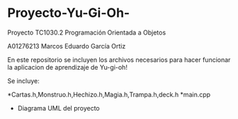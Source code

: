 # Proyecto-Yu-Gi-Oh-
Proyecto TC1030.2 Programación Orientada a Objetos

A01276213 Marcos Eduardo García Ortiz

En este repositorio se incluyen los archivos necesarios para hacer funcionar la aplicacion de aprendizaje de Yu-gi-oh!

Se incluye:

*Cartas.h,Monstruo.h,Hechizo.h,Magia.h,Trampa.h,deck.h
*main.cpp
* Diagrama UML del proyecto



